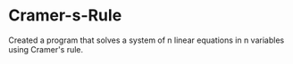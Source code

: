 # Cramer-s-Rule
Created a program that solves a system of n linear equations in n variables using Cramer's rule. 
